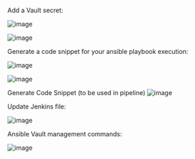 
Add a Vault secret:  

![image](https://github.com/gurubamal/project_work-Industry-Grade-Project-2/assets/99092495/cb841e09-5f5f-4eaa-a631-3cfcdac2014d)

![image](https://github.com/gurubamal/project_work-Industry-Grade-Project-2/assets/99092495/7be32fb3-b721-4148-966c-105b7112e0c9)


Generate a code snippet for your ansible playbook execution:

![image](https://github.com/gurubamal/project_work-Industry-Grade-Project-2/assets/99092495/dfa54912-9396-4030-aa42-87ed2d8740e4)

![image](https://github.com/gurubamal/project_work-Industry-Grade-Project-2/assets/99092495/0ef329b8-10bb-4ed6-8d40-639f7a038660)

Generate Code Snippet (to be used in pipeline) 
![image](https://github.com/gurubamal/project_work-Industry-Grade-Project-2/assets/99092495/b4d9c23c-e59b-47bc-8ec0-aac5ead14d7b)

Update Jenkins file:

![image](https://github.com/gurubamal/project_work-Industry-Grade-Project-2/assets/99092495/05d4748b-fc4d-49c2-af56-6657cd341d4e)


Ansible Vault management commands: 

![image](https://github.com/gurubamal/project_work-Industry-Grade-Project-2/assets/99092495/db879121-c3d3-4223-9535-9b9e10625dee)



